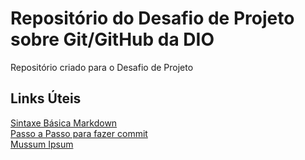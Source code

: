 # Repositório do Desafio de Projeto sobre Git/GitHub da DIO
Repositório criado para o Desafio de Projeto

## Links Úteis
[Sintaxe Básica Markdown](https://www.markdownguide.org/basic-syntax/)<br>
[Passo a Passo para fazer commit](https://blog.cod3r.com.br/guia-basico-de-git-como-fazer-commit-no-github/)<br>
[Mussum Ipsum](https://mussumipsum.com/)
